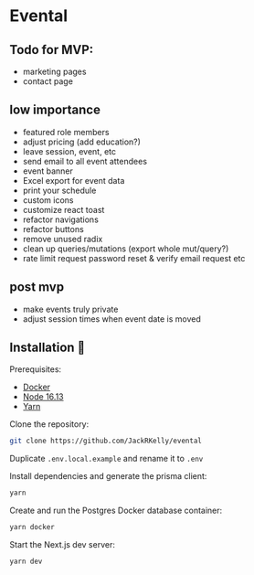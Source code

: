 # Evental

## Todo for MVP:
- marketing pages
- contact page

## low importance
- featured role members
- adjust pricing (add education?)
- leave session, event, etc
- send email to all event attendees
- event banner
- Excel export for event data
- print your schedule
- custom icons
- customize react toast
- refactor navigations
- refactor buttons
- remove unused radix
- clean up queries/mutations (export whole mut/query?)
- rate limit request password reset & verify email request etc

## post mvp
- make events truly private
- adjust session times when event date is moved

## Installation 💾

Prerequisites:
- [Docker](https://www.docker.com/products/docker-desktop/)
- [Node 16.13](https://nodejs.org/ko/blog/release/v16.13.0/)
- [Yarn](https://classic.yarnpkg.com/lang/en/docs/install/#windows-stable)

Clone the repository:

```bash
git clone https://github.com/JackRKelly/evental
```

Duplicate `.env.local.example` and rename it to `.env`

Install dependencies and generate the prisma client:

```bash
yarn
```

Create and run the Postgres Docker database container:

```bash
yarn docker
```

Start the Next.js dev server:

```bash
yarn dev
```


 
